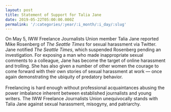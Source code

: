```yaml
---
layout: post
title: Statement of Support for Talia Jane
date: 2019-05-22T05:00:00.000Z
permalink: '/:categories/:year/:i_month/:i_day/:slug'
---
```

On May 5, IWW Freelance Journalists Union member Talia Jane reported Mike Rosenberg of *The Seattle Times* for sexual harassment via Twitter. Jane notified *The Seattle Times*, which suspended Rosenberg pending an investigation. For exposing a man who made inappropriate sexual comments to a colleague, Jane has become the target of online harassment and trolling. She has also given a number of other women the courage to come forward with their own stories of sexual harassment at work — once again demonstrating the ubiquity of predatory behavior.<br><br>
Freelancing is hard enough without professional acquaintances abusing the power imbalance inherent between established journalists and young writers. The IWW Freelance Journalists Union unequivocally stands with Talia Jane against sexual harassment, misogyny, and patriarchy.

